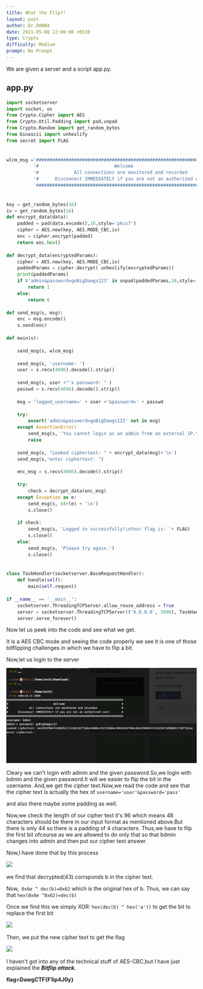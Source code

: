 ```yaml
---
title: What the Flip?!
layout: post
author: Dr.DONN4
date: 2021-05-08 22:00:00 +0530
type: Crypto
difficulty: Medium
prompt: No Prompt
---
```


We are given a server and a script app.py.
## app.py
```python
import socketserver
import socket, os
from Crypto.Cipher import AES
from Crypto.Util.Padding import pad,unpad
from Crypto.Random import get_random_bytes
from binascii import unhexlify
from secret import FLAG


wlcm_msg ='########################################################################\n'+\
		  '#                            Welcome                                   #\n'+\
		  '#             All connections are monitored and recorded               #\n'+\
		  '#      Disconnect IMMEDIATELY if you are not an authorized user!       #\n'+\
		  '########################################################################\n'


key = get_random_bytes(16)
iv = get_random_bytes(16)
def encrypt_data(data):
	padded = pad(data.encode(),16,style='pkcs7')
	cipher = AES.new(key, AES.MODE_CBC,iv)
	enc = cipher.encrypt(padded)
	return enc.hex()

def decrypt_data(encryptedParams):
	cipher = AES.new(key, AES.MODE_CBC,iv)
	paddedParams = cipher.decrypt( unhexlify(encryptedParams))
	print(paddedParams)
	if b'admin&password=goBigDawgs123' in unpad(paddedParams,16,style='pkcs7'):
		return 1
	else:
		return 0

def send_msg(s, msg):
	enc = msg.encode()
	s.send(enc)

def main(s):

	send_msg(s, wlcm_msg)

	send_msg(s, 'username: ')
	user = s.recv(4096).decode().strip()

	send_msg(s, user +"'s password: " )
	passwd = s.recv(4096).decode().strip()

	msg = 'logged_username=' + user +'&password=' + passwd

	try:
		assert('admin&password=goBigDawgs123' not in msg)
	except AssertionError:
		send_msg(s, 'You cannot login as an admin from an external IP.\nYour activity has been logged. Goodbye!\n')
		raise

	send_msg(s, "Leaked ciphertext: " + encrypt_data(msg)+'\n')
	send_msg(s,"enter ciphertext: ")

	enc_msg = s.recv(4096).decode().strip()

	try:
		check = decrypt_data(enc_msg)
	except Exception as e:
		send_msg(s, str(e) + '\n')
		s.close()

	if check:
		send_msg(s, 'Logged in successfully!\nYour flag is: '+ FLAG)
		s.close()
	else:
		send_msg(s, 'Please try again.')
		s.close()


class TaskHandler(socketserver.BaseRequestHandler):
	def handle(self):
		main(self.request)

if __name__ == '__main__':
	socketserver.ThreadingTCPServer.allow_reuse_address = True
	server = socketserver.ThreadingTCPServer(('0.0.0.0', 3000), TaskHandler)
	server.serve_forever()
```
  
  Now let us peek into the code and see what we get.
  
  It is a AES CBC mode and seeing the code properly we see it is one of those bitflipping challenges in which we have to flip a bit.
  
  Now,let us login to the server 
  
  ![](/images/bitflip2.png)
  
  Cleary we can't login with admin and the given password.So,we login with bdmin and the given password.It will we easier to flip the bit in the username.
  And,we get the cipher text.Now,we read the code and see that the cipher text is actually the hex of 
  ```username='user'&password='pass'```
  
  and also there maybe some padding as well.
  
  Now,we check the length of our cipher text it's 96 which means 48 characters should be there in our input format as mentioned above.But there is only 44 so there is a padding of 4 characters.
  Thus,we have to flip the first bit ofcourse as we are allowed to do only that so that bdmin changes into admin and then put our cipher text answer.
  
  Now,I have done that by this process
  
  ![](/images/bitflip4.png)
  
  we find that decrypted(43) corrsponds b in the cipher text.
  
  Now,``` 0x6e ^ dec(b)=0x62``` which is the original hex of b.
  Thus, we can say that ```hex(0x6e ^0x62)=dec(b)```
  
  Once we find this we simply XOR:
   ```hex(dec(b) ^ hex('a'))``` to get the bit to replace the first bit
   
   ![](/images/bitflip5.png)
    
   Then, we put the new cipher text to get the flag
   
   ![](/images/bitflip3.png)
   
   I haven't got into any of the technical stuff of AES-CBC,but I have just explained the ***Bitflip attack.*** 
   
   **flag=DawgCTF{F1ip4J0y}**
     
     
   
  
